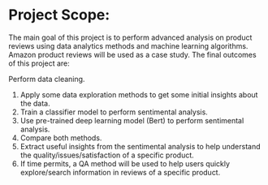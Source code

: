 #  Project Scope:

The main goal of this project is to perform advanced analysis on product reviews using data analytics methods and machine learning algorithms. Amazon product reviews will be used as a case study. The final outcomes of this project are:

Perform data cleaning.

1. Apply some data exploration methods to get some initial insights about the data.
2. Train a classifier model to perform sentimental analysis.
3. Use pre-trained deep learning model (Bert) to perform sentimental analysis.
4. Compare both methods.
5. Extract useful insights from the sentimental analysis to help understand the quality/issues/satisfaction of a specific product.
6. If time permits, a QA method will be used to help users quickly explore/search information in reviews of a specific product.
